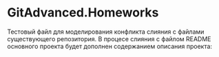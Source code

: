 # GitAdvanced.Homeworks
Тестовый файл для моделирования конфликта слияния с файлами существующего репозитория.
В процесе слияния с файлом README основного проекта будет дополнен содержанием описания проекта:
